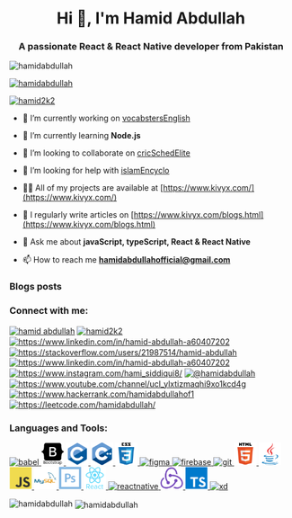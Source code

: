 <h1 align="center">Hi 👋, I'm Hamid Abdullah</h1>
<h3 align="center">A passionate React & React Native developer from Pakistan</h3>

<p align="left"> <img src="https://komarev.com/ghpvc/?username=hamidabdullah&label=Profile%20views&color=0e75b6&style=flat" alt="hamidabdullah" /> </p>

<p align="left"> <a href="https://github.com/ryo-ma/github-profile-trophy"><img src="https://github-profile-trophy.vercel.app/?username=hamidabdullah" alt="hamidabdullah" /></a> </p>

<p align="left"> <a href="https://twitter.com/hamid2k2" target="blank"><img src="https://img.shields.io/twitter/follow/hamid2k2?logo=twitter&style=for-the-badge" alt="hamid2k2" /></a> </p>

- 🔭 I’m currently working on [vocabstersEnglish](https://github.com/khankhail-llc/english_vocabster)

- 🌱 I’m currently learning **Node.js**

- 👯 I’m looking to collaborate on [cricSchedElite](https://github.com/khankhail-llc/cricSchedElite)

- 🤝 I’m looking for help with [islamEncyclo](https://github.com/khankhail-llc/IslamEncylo)

- 👨‍💻 All of my projects are available at [https://www.kivyx.com/](https://www.kivyx.com/)

- 📝 I regularly write articles on [https://www.kivyx.com/blogs.html](https://www.kivyx.com/blogs.html)

- 💬 Ask me about **javaScript, typeScript, React & React Native**

- 📫 How to reach me **hamidabdullahofficial@gmail.com**

### Blogs posts
<!-- BLOG-POST-LIST:START -->
<!-- BLOG-POST-LIST:END -->

<h3 align="left">Connect with me:</h3>
<p align="left">
<a href="https://dev.to/hamid abdullah" target="blank"><img align="center" src="https://raw.githubusercontent.com/rahuldkjain/github-profile-readme-generator/master/src/images/icons/Social/devto.svg" alt="hamid abdullah" height="30" width="40" /></a>
<a href="https://twitter.com/hamid2k2" target="blank"><img align="center" src="https://raw.githubusercontent.com/rahuldkjain/github-profile-readme-generator/master/src/images/icons/Social/twitter.svg" alt="hamid2k2" height="30" width="40" /></a>
<a href="https://linkedin.com/in/https://www.linkedin.com/in/hamid-abdullah-a60407202" target="blank"><img align="center" src="https://raw.githubusercontent.com/rahuldkjain/github-profile-readme-generator/master/src/images/icons/Social/linked-in-alt.svg" alt="https://www.linkedin.com/in/hamid-abdullah-a60407202" height="30" width="40" /></a>
<a href="https://stackoverflow.com/users/https://stackoverflow.com/users/21987514/hamid-abdullah" target="blank"><img align="center" src="https://raw.githubusercontent.com/rahuldkjain/github-profile-readme-generator/master/src/images/icons/Social/stack-overflow.svg" alt="https://stackoverflow.com/users/21987514/hamid-abdullah" height="30" width="40" /></a>
<a href="https://fb.com/https://www.linkedin.com/in/hamid-abdullah-a60407202" target="blank"><img align="center" src="https://raw.githubusercontent.com/rahuldkjain/github-profile-readme-generator/master/src/images/icons/Social/facebook.svg" alt="https://www.linkedin.com/in/hamid-abdullah-a60407202" height="30" width="40" /></a>
<a href="https://instagram.com/https://www.instagram.com/hami_siddiqui8/" target="blank"><img align="center" src="https://raw.githubusercontent.com/rahuldkjain/github-profile-readme-generator/master/src/images/icons/Social/instagram.svg" alt="https://www.instagram.com/hami_siddiqui8/" height="30" width="40" /></a>
<a href="https://medium.com/@hamidabdullah" target="blank"><img align="center" src="https://raw.githubusercontent.com/rahuldkjain/github-profile-readme-generator/master/src/images/icons/Social/medium.svg" alt="@hamidabdullah" height="30" width="40" /></a>
<a href="https://www.youtube.com/c/https://www.youtube.com/channel/ucl_ylxtizmaqhi9xo1kcd4g" target="blank"><img align="center" src="https://raw.githubusercontent.com/rahuldkjain/github-profile-readme-generator/master/src/images/icons/Social/youtube.svg" alt="https://www.youtube.com/channel/ucl_ylxtizmaqhi9xo1kcd4g" height="30" width="40" /></a>
<a href="https://www.hackerrank.com/https://www.hackerrank.com/hamidabdullahof1" target="blank"><img align="center" src="https://raw.githubusercontent.com/rahuldkjain/github-profile-readme-generator/master/src/images/icons/Social/hackerrank.svg" alt="https://www.hackerrank.com/hamidabdullahof1" height="30" width="40" /></a>
<a href="https://www.leetcode.com/https://leetcode.com/hamidabdullah/" target="blank"><img align="center" src="https://raw.githubusercontent.com/rahuldkjain/github-profile-readme-generator/master/src/images/icons/Social/leet-code.svg" alt="https://leetcode.com/hamidabdullah/" height="30" width="40" /></a>
</p>

<h3 align="left">Languages and Tools:</h3>
<p align="left"> <a href="https://babeljs.io/" target="_blank" rel="noreferrer"> <img src="https://www.vectorlogo.zone/logos/babeljs/babeljs-icon.svg" alt="babel" width="40" height="40"/> </a> <a href="https://getbootstrap.com" target="_blank" rel="noreferrer"> <img src="https://raw.githubusercontent.com/devicons/devicon/master/icons/bootstrap/bootstrap-plain-wordmark.svg" alt="bootstrap" width="40" height="40"/> </a> <a href="https://www.cprogramming.com/" target="_blank" rel="noreferrer"> <img src="https://raw.githubusercontent.com/devicons/devicon/master/icons/c/c-original.svg" alt="c" width="40" height="40"/> </a> <a href="https://www.w3schools.com/cpp/" target="_blank" rel="noreferrer"> <img src="https://raw.githubusercontent.com/devicons/devicon/master/icons/cplusplus/cplusplus-original.svg" alt="cplusplus" width="40" height="40"/> </a> <a href="https://www.w3schools.com/css/" target="_blank" rel="noreferrer"> <img src="https://raw.githubusercontent.com/devicons/devicon/master/icons/css3/css3-original-wordmark.svg" alt="css3" width="40" height="40"/> </a> <a href="https://www.figma.com/" target="_blank" rel="noreferrer"> <img src="https://www.vectorlogo.zone/logos/figma/figma-icon.svg" alt="figma" width="40" height="40"/> </a> <a href="https://firebase.google.com/" target="_blank" rel="noreferrer"> <img src="https://www.vectorlogo.zone/logos/firebase/firebase-icon.svg" alt="firebase" width="40" height="40"/> </a> <a href="https://git-scm.com/" target="_blank" rel="noreferrer"> <img src="https://www.vectorlogo.zone/logos/git-scm/git-scm-icon.svg" alt="git" width="40" height="40"/> </a> <a href="https://www.w3.org/html/" target="_blank" rel="noreferrer"> <img src="https://raw.githubusercontent.com/devicons/devicon/master/icons/html5/html5-original-wordmark.svg" alt="html5" width="40" height="40"/> </a> <a href="https://www.java.com" target="_blank" rel="noreferrer"> <img src="https://raw.githubusercontent.com/devicons/devicon/master/icons/java/java-original.svg" alt="java" width="40" height="40"/> </a> <a href="https://developer.mozilla.org/en-US/docs/Web/JavaScript" target="_blank" rel="noreferrer"> <img src="https://raw.githubusercontent.com/devicons/devicon/master/icons/javascript/javascript-original.svg" alt="javascript" width="40" height="40"/> </a> <a href="https://www.mysql.com/" target="_blank" rel="noreferrer"> <img src="https://raw.githubusercontent.com/devicons/devicon/master/icons/mysql/mysql-original-wordmark.svg" alt="mysql" width="40" height="40"/> </a> <a href="https://www.photoshop.com/en" target="_blank" rel="noreferrer"> <img src="https://raw.githubusercontent.com/devicons/devicon/master/icons/photoshop/photoshop-line.svg" alt="photoshop" width="40" height="40"/> </a> <a href="https://reactjs.org/" target="_blank" rel="noreferrer"> <img src="https://raw.githubusercontent.com/devicons/devicon/master/icons/react/react-original-wordmark.svg" alt="react" width="40" height="40"/> </a> <a href="https://reactnative.dev/" target="_blank" rel="noreferrer"> <img src="https://reactnative.dev/img/header_logo.svg" alt="reactnative" width="40" height="40"/> </a> <a href="https://redux.js.org" target="_blank" rel="noreferrer"> <img src="https://raw.githubusercontent.com/devicons/devicon/master/icons/redux/redux-original.svg" alt="redux" width="40" height="40"/> </a> <a href="https://www.typescriptlang.org/" target="_blank" rel="noreferrer"> <img src="https://raw.githubusercontent.com/devicons/devicon/master/icons/typescript/typescript-original.svg" alt="typescript" width="40" height="40"/> </a> <a href="https://www.adobe.com/products/xd.html" target="_blank" rel="noreferrer"> <img src="https://cdn.worldvectorlogo.com/logos/adobe-xd.svg" alt="xd" width="40" height="40"/> </a> </p>

<p><img align="left" src="https://github-readme-stats.vercel.app/api/top-langs?username=hamidabdullah&show_icons=true&locale=en&layout=compact" alt="hamidabdullah" /></p>

<p>&nbsp;<img align="center" src="https://github-readme-stats.vercel.app/api?username=hamidabdullah&show_icons=true&locale=en" alt="hamidabdullah" /></p>

